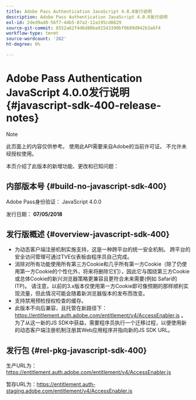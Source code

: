 ```yaml
---
title: Adobe Pass Authentication JavaScript 4.0.0发行说明
description: Adobe Pass Authentication JavaScript 4.0.0发行说明
exl-id: 2ded9ad8-56f7-44b5-87a2-12a195cd0829
source-git-commit: 8552a62f4d6d80ba91543390bf0689d942b3a6f4
workflow-type: tm+mt
source-wordcount: '262'
ht-degree: 0%

---
```


# Adobe Pass Authentication JavaScript 4.0.0发行说明 {#javascript-sdk-400-release-notes}

>[!NOTE]
>
>此页面上的内容仅供参考。 使用此API需要来自Adobe的当前许可证。 不允许未经授权使用。

本页介绍了此版本的新增功能、更改和已知问题：

## 内部版本号 {#build-no-javascript-sdk-400}

Adobe Pass身份验证： JavaScript 4.0.0

发行日期： **07/05/2018**


## 发行版概述 {#overview-javascript-sdk-400}

* 为动态客户端注册机制实施支持，这是一种跨平台的统一安全机制。 跨平台的安全访问管理可通过TVE仪表板由程序员自己完成。
* 消除对所有功能使用所有第三方Cookie和几乎所有第一方Cookie（除了仍使用第一方Cookie的个性化外，将来将删除它们），因此它与围绕第三方Cookie或总体Cookie的新兴浏览器策略更兼容且更符合未来需要(例如 Safari的ITP)。 请注意，以前的3.x版本仅使用第一方Cookie即可像预期的那样顺利实现流量，但此情况可能会随着新浏览器版本的发布而改变。
* 支持禁用预检授权检查的缓存。
* 此版本不向后兼容，且托管在新路径下： https://entitlement.auth.adobe.com/entitlement/v4/AccessEnabler.js 。 为了从这一新的JS SDK中获益，需要程序员执行一个迁移过程，以便使用新的动态客户端注册机制注册其Web应用程序并指向新的JS SDK URL。


## 发行包 {#rel-pkg-javascript-sdk-400}

生产URL为：https://entitlement.auth.adobe.com/entitlement/v4/AccessEnabler.js

暂存URL为：https://entitlement.auth-staging.adobe.com/entitlement/v4/AccessEnabler.js
